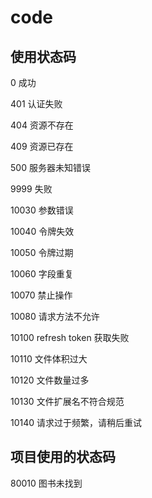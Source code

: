 # code

## 使用状态码

0 成功

401 认证失败

404 资源不存在

409 资源已存在

500 服务器未知错误

9999 失败

10030 参数错误

10040 令牌失效

10050 令牌过期

10060 字段重复

10070 禁止操作

10080 请求方法不允许

10100 refresh token 获取失败

10110 文件体积过大

10120 文件数量过多

10130 文件扩展名不符合规范

10140 请求过于频繁，请稍后重试

## 项目使用的状态码

80010 图书未找到
